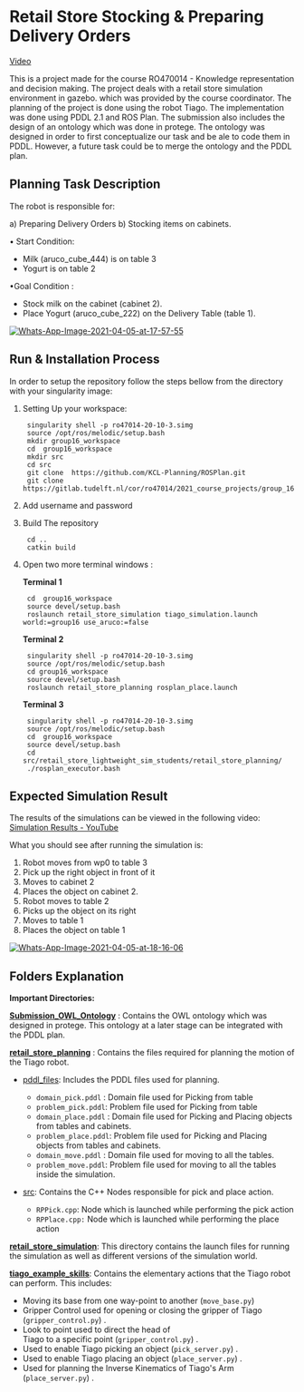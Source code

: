 ﻿# Retail Store Stocking & 	Preparing Delivery Orders
[Video](https://youtu.be/rZtIMp_JbgM)

This is a project made for the course RO470014 - Knowledge representation and decision making. The project deals with a retail store simulation environment in gazebo. which was provided by the course coordinator. The planning of the project is done using the robot Tiago. The implementation was done using PDDL 2.1 and  ROS Plan. The submission also includes the design of an ontology which was done in protege. The ontology was designed in order to first conceptualize our task and be ale to code them in PDDL. However, a future task could be to merge the ontology and the PDDL plan.

## Planning Task Description 
The robot is responsible for:

a) Preparing Delivery Orders
b) Stocking items on cabinets.
	
• Start Condition:
 - Milk (aruco_cube_444)  is on table 3
 - Yogurt is on table 2

•Goal Condition :
 - Stock milk on the cabinet (cabinet 2). 
 - Place Yogurt (aruco_cube_222) on  the Delivery Table (table 1).
 
<a href="https://imgbb.com/"><img src="https://i.ibb.co/QrrsvZx/Whats-App-Image-2021-04-05-at-17-57-55.jpg" alt="Whats-App-Image-2021-04-05-at-17-57-55" border="0" class="center"></a> 

## Run & Installation Process

In order to setup the repository follow the steps bellow from the directory with your singularity image:

1) Setting Up your workspace:
		
	    singularity shell -p ro47014-20-10-3.simg
	    source /opt/ros/melodic/setup.bash 
	    mkdir group16_workspace
	    cd  group16_workspace
	    mkdir src
	    cd src
	    git clone  https://github.com/KCL-Planning/ROSPlan.git
		git clone https://gitlab.tudelft.nl/cor/ro47014/2021_course_projects/group_16/retail_store_lightweight_sim_students.git

2) Add username and password
3) Build The repository

	    cd ..
	    catkin build


2) Open two more terminal windows :

	**Terminal 1**
	
		cd  group16_workspace
		source devel/setup.bash
		roslaunch retail_store_simulation tiago_simulation.launch world:=group16 use_aruco:=false

	**Terminal 2**
	
		singularity shell -p ro47014-20-10-3.simg
		source /opt/ros/melodic/setup.bash
		cd group16_workspace
		source devel/setup.bash
		roslaunch retail_store_planning rosplan_place.launch

	**Terminal 3**
		
		singularity shell -p ro47014-20-10-3.simg
		source /opt/ros/melodic/setup.bash
		cd  group16_workspace
		source devel/setup.bash
		cd src/retail_store_lightweight_sim_students/retail_store_planning/
		./rosplan_executor.bash

## Expected Simulation Result

The results of the simulations can be viewed in the following video:  [Simulation Results - YouTube](https://www.youtube.com/watch?v=bzXp75jHer8)

What you should see after running the simulation is:

1.  Robot moves from wp0 to table 3
2. Pick up the right object in front of it
3. Moves to cabinet 2 
4. Places the object on cabinet 2.
5. Robot moves to table 2 
6. Picks up the object on its right
7. Moves to table 1
8. Places the object on table 1

<a href="https://imgbb.com/"><img src="https://i.ibb.co/NVpXNtm/Whats-App-Image-2021-04-05-at-18-16-06.jpg" alt="Whats-App-Image-2021-04-05-at-18-16-06" border="0"></a>


## Folders Explanation

**Important Directories:**

**[Submission_OWL_Ontology](https://gitlab.tudelft.nl/cor/ro47014/2021_course_projects/group_16/retail_store_lightweight_sim_students/-/tree/master/Submission_OWL_Ontology)**  :  Contains the OWL ontology which was designed in protege. This ontology at a later stage can be integrated with the PDDL plan.



**[retail_store_planning](https://gitlab.tudelft.nl/cor/ro47014/2021_course_projects/group_16/retail_store_lightweight_sim_students/-/tree/master/Submission/retail_store_lightweight_sim_students/retail_store_planning)** : Contains the files required for planning the motion of the Tiago robot.
 - [pddl_files](https://gitlab.tudelft.nl/cor/ro47014/2021_course_projects/group_16/retail_store_lightweight_sim_students/-/tree/master/retail_store_planning/pddl_files): Includes the PDDL files used for planning.
     - `domain_pick.pddl` : Domain file used for Picking  from table
	 - `problem_pick.pddl`: Problem file used for Picking  from table
	 - `domain_place.pddl` : Domain file used for Picking and Placing objects from tables and cabinets.
	 - `problem_place.pddl`:  Problem file used for Picking and Placing objects from tables and cabinets.
	 - `domain_move.pddl` : Domain file used for moving to all the tables.
	 - `problem_move.pddl`:  Problem file used for moving to all the tables inside the simulation.
	
 - [src](https://gitlab.tudelft.nl/cor/ro47014/2021_course_projects/group_16/retail_store_lightweight_sim_students/-/tree/master/retail_store_planning/src):  Contains the C++ Nodes responsible for pick and place action.
	 - `RPPick.cpp`:   Node which is launched while performing the pick action
	 - `RPPlace.cpp:` Node which is launched while performing the place action




**[retail_store_simulation](https://gitlab.tudelft.nl/cor/ro47014/2021_course_projects/group_16/retail_store_lightweight_sim_students/-/tree/master/Submission/retail_store_lightweight_sim_students/retail_store_simulation)**: This directory contains the launch files for running the simulation as well as different versions of the simulation world.

**[tiago_example_skills](https://gitlab.tudelft.nl/cor/ro47014/2021_course_projects/group_16/retail_store_lightweight_sim_students/-/tree/master/Submission/retail_store_lightweight_sim_students/tiago_example_skills)**: Contains the elementary actions that the Tiago robot can perform. This includes: 

 - Moving its base from one way-point to another (`move_base.py`)  
 - Gripper Control used for opening or closing the gripper of Tiago   
   (`gripper_control.py`) .
  - Look to point used to direct the head of  
   Tiago to a specific point (`gripper_control.py`) . 
   - Used to enable   Tiago picking an object (`pick_server.py`) . 
   - Used to enable Tiago placing an object (`place_server.py`) . 
   - Used for planning the    Inverse Kinematics of Tiago's Arm (`place_server.py`) .


